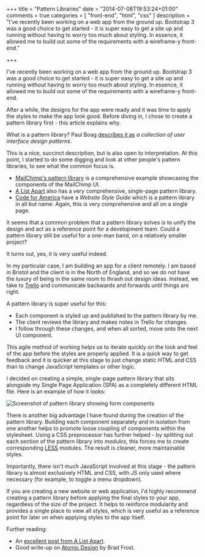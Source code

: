 +++
title = "Pattern Libraries"
date = "2014-07-08T19:53:24+01:00"
comments = true
categories = [
  "front-end",
  "html",
  "css"
]
description = "I've recently been working on a web app from the ground up. Bootstrap 3 was a good choice to get started - it is super easy to get a site up and running without having to worry too much about styling. In essence, it allowed me to build out some of the requirements with a wireframe-y front-end."

+++

I've recently been working on a web app from the ground up. Bootstrap 3 was a good choice to get started - it is super easy to get a site up and running without having to worry too much about styling. In essence, it allowed me to build out some of the requirements with a wireframe-y front-end.

After a while, the designs for the app were ready and it was time to apply the styles to make the app look good. Before diving in, I chose to create a pattern library first - this article explains why.

<!-- more -->

What is a pattern library? Paul Boag [describes it as](http://boagworld.com/design/pattern-library/) _a collection of user interface design patterns_.

This is a nice, succinct description, but is also open to interpretation. At this point, I started to do some digging and look at other people's pattern libraries, to see what the common focus is.

- [MailChimp's pattern library](https://ux.mailchimp.com/patterns) is a comprehensive example showcasing the components of the MailChimp UI.
- [A List Apart](http://patterns.alistapart.com/) also has a very comprehensive, single-page pattern library.
- [Code for America](http://style.codeforamerica.org/) have a _Website Style Guide_ which is a pattern library in all but name. Again, this is very comprehensive and all on a single page.

It seems that a common problem that a pattern library solves is to unify the design and act as a reference point for a development team. Could a pattern library still be useful for a one-man band, on a relatively smaller project?

It turns out, yes, it is very useful indeed.

In my particular case, I am building an app for a client remotely. I am based in Bristol and the client is in the North of England, and so we do not have the luxury of being in the same room to thrash out design ideas. Instead, we take to [Trello](http://trello.com) and communicate backwards and forwards until things are right.

A pattern library is super useful for this:

- Each component is styled up and published to the pattern library by me.
- The client reviews the library and makes notes in Trello for changes.
- I follow through these changes, and when all sorted, move onto the next UI component.

This agile method of working helps us to iterate quickly on the look and feel of the app before the styles are properly applied. It is a quick way to get feedback and it is quicker at this stage to just change static HTML and CSS than to change JavaScript templates or other logic.

I decided on creating a simple, single-page pattern library that sits alongside my Single Page Application (SPA) as a completely different HTML file. Here is an example of how it looks:

![Screenshot of pattern library showing form components](/img/2014-07-08-pattern-libraries/pattern-library-screenshot.png)

There is another big advantage I have found during the creation of the pattern library. Building each component separately and in isolation from one another helps to promote loose coupling of components within the stylesheet. Using a CSS preprocessor has further helped - by splitting out each section of the pattern library into _modules_, this forces me to create corresponding [LESS](http://lesscss.org) modules. The result is cleaner, more maintainable styles.

Importantly, there isn't much JavaScript involved at this stage - the pattern library is almost exclusively HTML and CSS, with JS only used where necessary (for example, to toggle a menu dropdown).

If you are creating a new website or web application, I'd highly recommend creating a pattern library before applying the final styles to your app, regardless of the size of the project. It helps to reinforce modularity and provides a single place to view all styles, which is very useful as a reference point for later on when applying styles to the app itself.

Further reading:

- An [excellent post from A List Apart](http://alistapart.com/blog/post/getting-started-with-pattern-libraries).
- Good write-up on [Atomic Design](http://bradfrostweb.com/blog/post/atomic-web-design/) by Brad Frost.